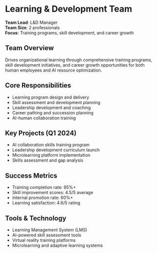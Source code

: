 # Learning & Development Team

**Team Lead**: L&D Manager  
**Team Size**: 2 professionals  
**Focus**: Training programs, skill development, and career growth  

## Team Overview
Drives organizational learning through comprehensive training programs, skill development initiatives, and career growth opportunities for both human employees and AI resource optimization.

## Core Responsibilities
- Learning program design and delivery
- Skill assessment and development planning
- Leadership development and coaching
- Career pathing and succession planning
- AI-human collaboration training

## Key Projects (Q1 2024)
- AI collaboration skills training program
- Leadership development curriculum launch
- Microlearning platform implementation
- Skills assessment and gap analysis

## Success Metrics
- Training completion rate: 95%+
- Skill improvement scores: 4.5/5 average
- Internal promotion rate: 60%+
- Learning satisfaction: 4.6/5 rating

## Tools & Technology
- Learning Management System (LMS)
- AI-powered skill assessment tools
- Virtual reality training platforms
- Microlearning and adaptive learning systems 